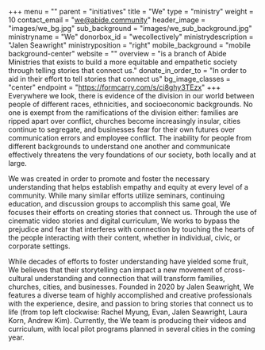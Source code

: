 +++
menu = ""
parent = "initiatives"
title = "We"
type = "ministry"
weight = 10
contact_email = "we@abide.community"
header_image = "images/we_bg.jpg"
sub_background = "images/we_sub_background.jpg"
ministryname = "We"
donorbox_id = "wecollectively"
ministrydescription = "Jalen Seawright"
ministryposition = "right"
mobile_background = "mobile background-center"
website = ""
overview = "is a branch of Abide Ministries that exists to build a more equitable and empathetic society through telling stories that connect us."
donate_in_order_to = "In order to aid in their effort to tell stories that connect us"
bg_image_classes = "center"
endpoint = "https://formcarry.com/s/ci8ghy3TEzx"
+++
Everywhere we look, there is evidence of the division in our world between people of different races, ethnicities, and socioeconomic backgrounds. No one is exempt from the ramifications of the division either: families are ripped apart over conflict, churches become increasingly insular, cities continue to segregate, and businesses fear for their own futures over communication errors and employee conflict. The inability for people from different backgrounds to understand one another and communicate effectively threatens the very foundations of our society, both locally and at large.

We was created in order to promote and foster the necessary understanding that helps establish empathy and equity at every level of a community. While many similar efforts utilize seminars, continuing education, and discussion groups to accomplish this same goal, We focuses their efforts on creating stories that connect us. Through the use of cinematic video stories and digital curriculum, We works to bypass the prejudice and fear that interferes with connection by touching the hearts of the people interacting with their content, whether in individual, civic, or corporate settings.

While decades of efforts to foster understanding have yielded some fruit, We believes that their storytelling can impact a new movement of cross-cultural understanding and connection that will transform families, churches, cities, and businesses. Founded in 2020 by Jalen Seawright, We features a diverse team of highly accomplished and creative professionals with the experience, desire, and passion to bring stories that connect us to life (from top left clockwise: Rachel Myung, Evan, Jalen Seawright, Laura Korn, Andrew Kim). Currently, the We team is producing their videos and curriculum, with local pilot programs planned in several cities in the coming year. 